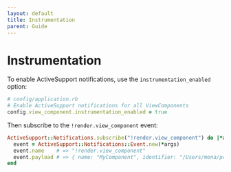 ```yaml
---
layout: default
title: Instrumentation
parent: Guide
---
```


# Instrumentation

To enable ActiveSupport notifications, use the `instrumentation_enabled` option:

```ruby
# config/application.rb
# Enable ActiveSupport notifications for all ViewComponents
config.view_component.instrumentation_enabled = true
```

Then subscribe to the `!render.view_component` event:

```ruby
ActiveSupport::Notifications.subscribe("!render.view_component") do |*args|
  event = ActiveSupport::Notifications::Event.new(*args)
  event.name    # => "!render.view_component"
  event.payload # => { name: "MyComponent", identifier: "/Users/mona/project/app/components/my_component.rb" }
end
```
